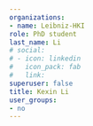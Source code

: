 ```yaml
---
organizations: 
- name: Leibniz-HKI
role: PhD student
last_name: Li
# social:
# - icon: linkedin
#   icon_pack: fab
#   link: 
superuser: false
title: Kexin Li
user_groups:
- no
---
```





